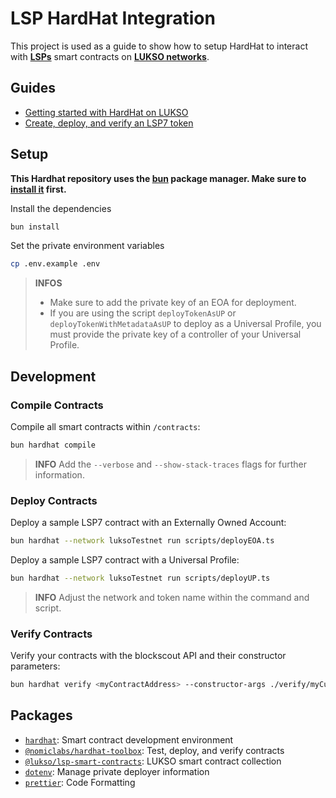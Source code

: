 # LSP HardHat Integration

This project is used as a guide to show how to setup HardHat to interact with **[LSPs](https://docs.lukso.tech/contracts/introduction)** smart contracts on **[LUKSO networks](https://docs.lukso.tech/networks/mainnet/parameters)**.

## Guides

- [Getting started with HardHat on LUKSO](https://docs.lukso.tech/learn/smart-contract-developers/getting-started)
- [Create, deploy, and verify an LSP7 token](https://docs.lukso.tech/learn/smart-contract-developers/create-lsp7-token)

## Setup

**This Hardhat repository uses the [bun](https://bun.sh) package manager. Make sure to [install it](https://bun.sh/docs/installation) first.**

Install the dependencies

```bash
bun install
```

Set the private environment variables

```bash
cp .env.example .env
```

> **INFOS**
>
> - Make sure to add the private key of an EOA for deployment.
> - If you are using the script `deployTokenAsUP` or `deployTokenWithMetadataAsUP` to deploy as a Universal Profile, you must provide the private key of a controller of your Universal Profile.

## Development

### Compile Contracts

Compile all smart contracts within `/contracts`:

```bash
bun hardhat compile
```

> **INFO** Add the `--verbose` and `--show-stack-traces` flags for further information.

### Deploy Contracts

Deploy a sample LSP7 contract with an Externally Owned Account:

```bash
bun hardhat --network luksoTestnet run scripts/deployEOA.ts
```

Deploy a sample LSP7 contract with a Universal Profile:

```bash
bun hardhat --network luksoTestnet run scripts/deployUP.ts
```

> **INFO** Adjust the network and token name within the command and script.

### Verify Contracts

Verify your contracts with the blockscout API and their constructor parameters:

```bash
bun hardhat verify <myContractAddress> --constructor-args ./verify/myCustomToken.ts --network luksoTestnet
```

## Packages

- [`hardhat`](https://hardhat.org/docs): Smart contract development environment
- [`@nomiclabs/hardhat-toolbox`](https://hardhat.org/hardhat-runner/plugins/nomicfoundation-hardhat-toolbox): Test, deploy, and verify contracts
- [`@lukso/lsp-smart-contracts`](https://docs.lukso.tech/tools/lsp-smart-contracts/getting-started): LUKSO smart contract collection
- [`dotenv`](https://www.npmjs.com/package/dotenv): Manage private deployer information
- [`prettier`](https://www.npmjs.com/package/prettier): Code Formatting
